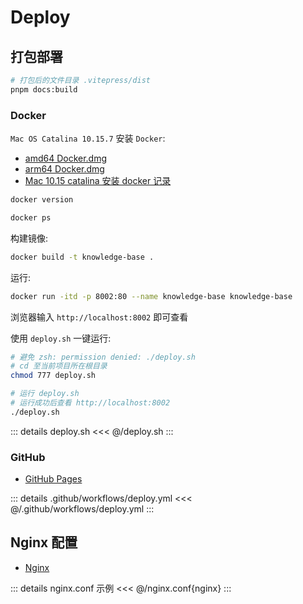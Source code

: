 # Deploy

## 打包部署

```bash
# 打包后的文件目录 .vitepress/dist
pnpm docs:build
```

### Docker

`Mac OS Catalina 10.15.7` 安装 `Docker`:

- [amd64 Docker.dmg](https://desktop.docker.com/mac/main/amd64/93002/Docker.dmg)
- [arm64 Docker.dmg](https://desktop.docker.com/mac/main/arm64/93002/Docker.dmg)
- [Mac 10.15 catalina 安装 docker 记录](https://blog.kelu.org/software/2024/01/02/docker-for-mac-catalina.html)

```bash
docker version

docker ps
```

构建镜像:

```bash
docker build -t knowledge-base .
```

运行:

```bash
docker run -itd -p 8002:80 --name knowledge-base knowledge-base
```

浏览器输入 `http://localhost:8002` 即可查看

使用 `deploy.sh` 一键运行:

```bash
# 避免 zsh: permission denied: ./deploy.sh
# cd 至当前项目所在根目录
chmod 777 deploy.sh

# 运行 deploy.sh
# 运行成功后查看 http://localhost:8002
./deploy.sh
```

::: details deploy.sh
<<< @/deploy.sh
:::

### GitHub

- [GitHub Pages](https://vitepress.dev/guide/deploy#github-pages)

::: details .github/workflows/deploy.yml
<<< @/.github/workflows/deploy.yml
:::

## Nginx 配置

- [Nginx](https://vitepress.dev/guide/deploy#nginx)

::: details nginx.conf 示例
<<< @/nginx.conf{nginx}
:::
